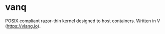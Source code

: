 # vanq
POSIX compliant razor-thin kernel designed to host containers. Written in V (https://vlang.io).
